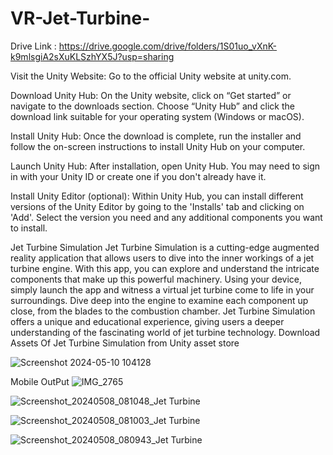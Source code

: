 # VR-Jet-Turbine-

Drive Link : https://drive.google.com/drive/folders/1S01uo_vXnK-k9mlsgiA2sXuKLSzhYX5J?usp=sharing
 

Visit the Unity Website: Go to the official Unity website at unity.com.

Download Unity Hub: On the Unity website, click on “Get started” or navigate to the downloads section. Choose “Unity Hub” and click the download link suitable for your operating system (Windows or macOS).

Install Unity Hub: Once the download is complete, run the installer and follow the on-screen instructions to install Unity Hub on your computer.

Launch Unity Hub: After installation, open Unity Hub. You may need to sign in with your Unity ID or create one if you don't already have it.

Install Unity Editor (optional): Within Unity Hub, you can install different versions of the Unity Editor by going to the 'Installs' tab and clicking on 'Add'. Select the version you need and any additional components you want to install.


Jet Turbine Simulation Jet Turbine Simulation is a cutting-edge augmented reality application that allows users to dive into the inner workings of a jet turbine engine. With this app, you can explore and understand the intricate components that make up this powerful machinery. Using your device, simply launch the app and witness a virtual jet turbine come to life in your surroundings. Dive deep into the engine to examine each component up close, from the blades to the combustion chamber. Jet Turbine Simulation offers a unique and educational experience, giving users a deeper understanding of the fascinating world of jet turbine technology.
Download Assets Of Jet Turbine Simulation from Unity asset store 


![Screenshot 2024-05-10 104128](https://github.com/prajwalpmaske/VR-Jet-Turbine-/assets/114854119/e7866a7e-3cd6-4929-afd3-cc129afcc692)

Mobile OutPut 
![IMG_2765](https://github.com/prajwalpmaske/VR-Jet-Turbine-/assets/114854119/30048ce4-b987-4824-8806-e01d7bc5bd47)


![Screenshot_20240508_081048_Jet Turbine](https://github.com/prajwalpmaske/VR-Jet-Turbine-/assets/114854119/69e96246-cc60-4926-a86c-2f1dbf72a087)


![Screenshot_20240508_081003_Jet Turbine](https://github.com/prajwalpmaske/VR-Jet-Turbine-/assets/114854119/8affcbb0-c4a8-485d-9307-8fca916e97ab)


![Screenshot_20240508_080943_Jet Turbine](https://github.com/prajwalpmaske/VR-Jet-Turbine-/assets/114854119/e8a9dc82-66c6-4fdc-9c25-9c92efcd0495)



